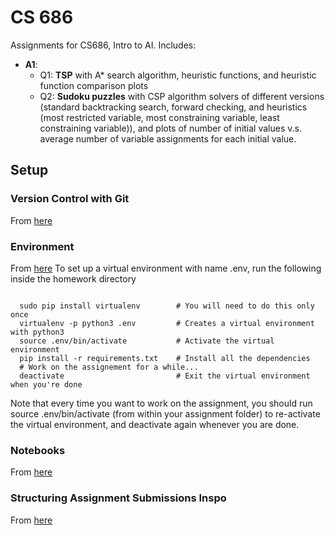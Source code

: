 # CS 686
<p>Assignments for CS686, Intro to AI. Includes:

- **A1**:
  - Q1: **TSP** with A* search algorithm, heuristic functions, and heuristic function comparison plots
  - Q2: **Sudoku puzzles** with CSP algorithm solvers of different versions (standard backtracking search, forward checking, and heuristics (most restricted variable, most constraining variable, least constraining variable)), and plots of number of initial values v.s. average number of variable assignments for each initial value.
</p>

## Setup

### Version Control with Git
From [here](https://product.hubspot.com/blog/git-and-github-tutorial-for-beginners)

### Environment
From [here](http://vision.stanford.edu/teaching/cs131_fall1718/assignment.html)
To set up a virtual environment with name .env, run the following inside the homework directory
<pre><code>
  sudo pip install virtualenv        # You will need to do this only once
  virtualenv -p python3 .env         # Creates a virtual environment with python3
  source .env/bin/activate           # Activate the virtual environment
  pip install -r requirements.txt    # Install all the dependencies
  # Work on the assignement for a while...
  deactivate                         # Exit the virtual environment when you're done
</code></pre>
 
<p> Note that every time you want to work on the assignment, you should run source .env/bin/activate (from within your assignment folder) to re-activate the virtual environment, and deactivate again whenever you are done.</p>

### Notebooks
From [here](http://cs231n.github.io/ipython-tutorial/)

### Structuring Assignment Submissions Inspo
From [here](https://github.com/jfranchetto/cs486/tree/master/a2)

